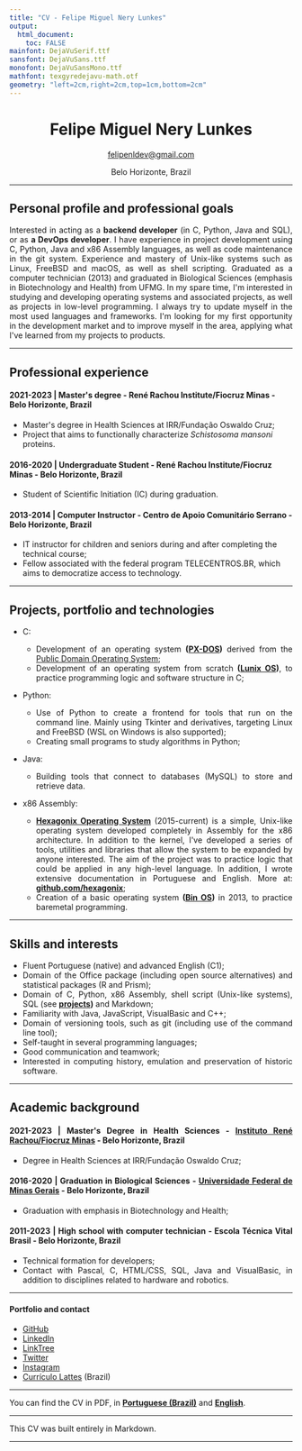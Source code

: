 ```yaml
---
title: "CV - Felipe Miguel Nery Lunkes"
output: 
  html_document:
    toc: FALSE
mainfont: DejaVuSerif.ttf
sansfont: DejaVuSans.ttf
monofont: DejaVuSansMono.ttf 
mathfont: texgyredejavu-math.otf 
geometry: "left=2cm,right=2cm,top=1cm,bottom=2cm"
---
```


<div align="center">

# Felipe Miguel Nery Lunkes
felipenldev@gmail.com

Belo Horizonte, Brazil

</div>

<hr>

## Personal profile and professional goals

<div align="justify">

Interested in acting as a **backend developer** (in C, Python, Java and SQL), or as **a DevOps developer**. I have experience in project development using C, Python, Java and x86 Assembly languages, as well as code maintenance in the git system. Experience and mastery of Unix-like systems such as Linux, FreeBSD and macOS, as well as shell scripting. Graduated as a computer technician (2013) and graduated in Biological Sciences (emphasis in Biotechnology and Health) from UFMG. In my spare time, I'm interested in studying and developing operating systems and associated projects, as well as projects in low-level programming. I always try to update myself in the most used languages ​​and frameworks. I'm looking for my first opportunity in the development market and to improve myself in the area, applying what I've learned from my projects to products.

</div>

<hr>

## Professional experience

#### **2021-2023** | Master's degree - René Rachou Institute/Fiocruz Minas - Belo Horizonte, Brazil

* Master's degree in Health Sciences at IRR/Fundação Oswaldo Cruz;
* Project that aims to functionally characterize *Schistosoma mansoni* proteins.

#### **2016-2020** | Undergraduate Student - René Rachou Institute/Fiocruz Minas - Belo Horizonte, Brazil

* Student of Scientific Initiation (IC) during graduation.

#### **2013-2014** | Computer Instructor - Centro de Apoio Comunitário Serrano - Belo Horizonte, Brazil

* IT instructor for children and seniors during and after completing the technical course;
* Fellow associated with the federal program TELECENTROS.BR, which aims to democratize access to technology.

<hr>

## Projects, portfolio and technologies

<div align="justify">

* C:
  - Development of an operating system **([PX-DOS](https://github.com/felipenlunkes/PX-DOS-Core))** derived from the [Public Domain Operating System](pdos.org);
  - Development of an operating system from scratch **([Lunix OS](https://github.com/felipenlunkes/lunix))**, to practice programming logic and software structure in C;

* Python:
  - Use of Python to create a frontend for tools that run on the command line. Mainly using Tkinter and derivatives, targeting Linux and FreeBSD (WSL on Windows is also supported);
  - Creating small programs to study algorithms in Python;

* Java:
  - Building tools that connect to databases (MySQL) to store and retrieve data.

* x86 Assembly:
  - **[Hexagonix Operating System](https://github.com/hexagonix)** (2015-current) is a simple, Unix-like operating system developed completely in Assembly for the x86 architecture. In addition to the kernel, I've developed a series of tools, utilities and libraries that allow the system to be expanded by anyone interested. The aim of the project was to practice logic that could be applied in any high-level language. In addition, I wrote extensive documentation in Portuguese and English. More at: **[github.com/hexagonix](https://github.com/hexagonix)**;
  - Creation of a basic operating system **([Bin OS](https://github.com/felipenlunkes/Bin-S.O))** in 2013, to practice baremetal programming.

</div>

<hr>

## Skills and interests

<div align="justify">

* Fluent Portuguese (native) and advanced English (C1);
* Domain of the Office package (including open source alternatives) and statistical packages (R and Prism);
* Domain of C, Python, x86 Assembly, shell script (Unix-like systems), SQL (see **[projects](https://github.com/felipenlunkes/felipenlunkes/blob/main/PROJECTS.md))** and Markdown;
* Familiarity with Java, JavaScript, VisualBasic and C++;
* Domain of versioning tools, such as git (including use of the command line tool);
* Self-taught in several programming languages;
* Good communication and teamwork;
* Interested in computing history, emulation and preservation of historic software.

</div>

<hr>

## Academic background

<div align="justify">

#### **2021-2023** | **Master's Degree in Health Sciences - [Instituto René Rachou/Fiocruz Minas](https://portal.fiocruz.br/) - Belo Horizonte, Brazil**

* Degree in Health Sciences at IRR/Fundação Oswaldo Cruz;

#### **2016-2020** | **Graduation in Biological Sciences - [Universidade Federal de Minas Gerais](https://ufmg.br/) - Belo Horizonte, Brazil**

* Graduation with emphasis in Biotechnology and Health;

#### **2011-2023** | **High school with computer technician - Escola Técnica Vital Brasil - Belo Horizonte, Brazil**

* Technical formation for developers;
* Contact with Pascal, C, HTML/CSS, SQL, Java and VisualBasic, in addition to disciplines related to hardware and robotics.

</div>

<hr>

#### Portfolio and contact

* [GitHub](https://github.com/felipenlunkes)
* [LinkedIn](https://linkedin.com/in/felipelunkes)
* [LinkTree](linktr.ee/felipelunkes)
* [Twitter](https://twitter.com/felipeldev)
* [Instagram](https://instagram.com/felipeldev)
* [Currículo Lattes](http://lattes.cnpq.br/2540365589952421) (Brazil)

<hr>

You can find the CV in PDF, in **[Portuguese (Brazil)](resumes/CV_PT-BR.pdf)** and **[English](resumes/CV_EN.pdf)**.

<hr>

This CV was built entirely in Markdown.

<hr>
